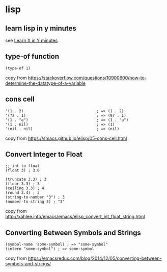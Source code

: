 # lisp

## learn lisp in y minutes
see [Learn X in Y minutes](https://learnxinyminutes.com/docs/elisp/)

## type-of function

``` emacs-lisp
(type-of 1)
```
copy from https://stackoverflow.com/questions/10900600/how-to-determine-the-datatype-of-a-variable

## cons cell

``` emacs-lisp
'(1 . 2)                                ; => (1 . 2)
'(?a . 1)                               ; => (97 . 1)
'(1 . "a")                              ; => (1 . "a")
'(1 . nil)                              ; => (1)
'(nil . nil)                            ; => (nil)
```
copy from https://smacs.github.io/elisp/05-cons-cell.html

## Convert Integer to Float

``` emacs-lisp
;; int to float
(float 3) ; 3.0

(truncate 3.3) ; 3
(floor 3.3) ; 3
(ceiling 3.3) ; 4
(round 3.4) ; 3
(string-to-number "3") ; 3
(number-to-string 3) ; "3"
```
copy from http://xahlee.info/emacs/emacs/elisp_convert_int_float_string.html

## Converting Between Symbols and Strings

``` emacs-lisp
(symbol-name 'some-symbol) ; => "some-symbol"
(intern "some-symbol") ; => some-symbol
```
copy from https://emacsredux.com/blog/2014/12/05/converting-between-symbols-and-strings/
